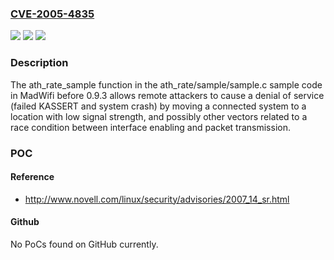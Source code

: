 ### [CVE-2005-4835](https://cve.mitre.org/cgi-bin/cvename.cgi?name=CVE-2005-4835)
![](https://img.shields.io/static/v1?label=Product&message=n%2Fa&color=blue)
![](https://img.shields.io/static/v1?label=Version&message=n%2Fa&color=blue)
![](https://img.shields.io/static/v1?label=Vulnerability&message=n%2Fa&color=brighgreen)

### Description

The ath_rate_sample function in the ath_rate/sample/sample.c sample code in MadWifi before 0.9.3 allows remote attackers to cause a denial of service (failed KASSERT and system crash) by moving a connected system to a location with low signal strength, and possibly other vectors related to a race condition between interface enabling and packet transmission.

### POC

#### Reference
- http://www.novell.com/linux/security/advisories/2007_14_sr.html

#### Github
No PoCs found on GitHub currently.

